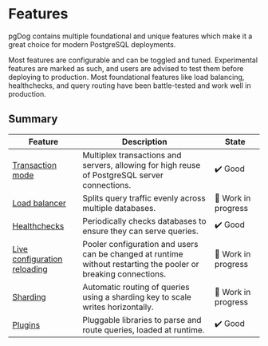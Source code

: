 # Features

pgDog contains multiple foundational and unique features which make it a great choice
for modern PostgreSQL deployments.

Most features are configurable and can be toggled and tuned. Experimental features are marked
as such, and users are advised to test them before deploying to production. Most foundational features like
load balancing, healthchecks, and query routing have been battle-tested and work well in production.

## Summary

| Feature | Description | State |
|---------|-------------|-------|
| [Transaction mode](transaction-mode.md) | Multiplex transactions and servers, allowing for high reuse of PostgreSQL server connections. | ✔️ Good |
| [Load balancer](load-balancer.md) | Splits query traffic evenly across multiple databases. | 🔨 Work in progress |
| [Healthchecks](healthchecks.md) | Periodically checks databases to ensure they can serve queries. | ✔️ Good |
| [Live configuration reloading](../configuration/index.md) | Pooler configuration and users can be changed at runtime without restarting the pooler or breaking connections. | 🔨 Work in progress |
| [Sharding](sharding/index.md) | Automatic routing of queries using a sharding key to scale writes horizontally. | 🔨 Work in progress |
| [Plugins](plugins/index.md) | Pluggable libraries to parse and route queries, loaded at runtime. | ✔️ Good |
